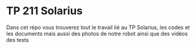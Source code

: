 # TP 211 Solarius
  Dans cet répo vous trouverez tout le travail lié au TP Solarius, les codes et les documents mais aussi des photos de notre robot ainsi que des vidéos des tests
